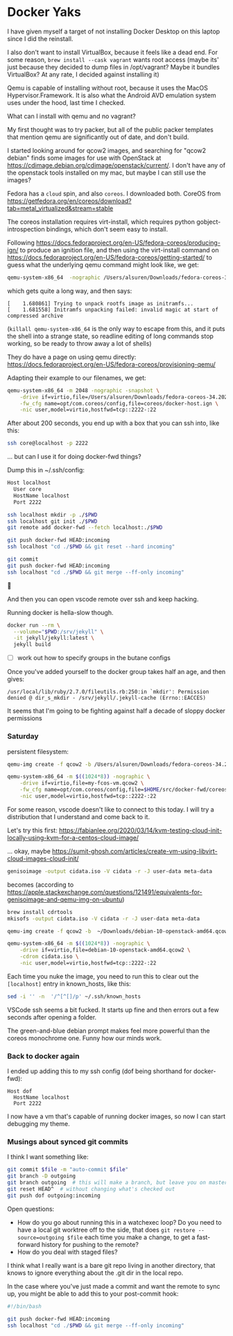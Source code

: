 # Docker Yaks

I have given myself a target of not installing Docker Desktop on this laptop since I did the reinstall.

I also don't want to install VirtualBox, because it feels like a dead end. For some reason, `brew install --cask vagrant` wants root access (maybe its' just because they decided to dump files in /opt/vagrant? Maybe it bundles VirtualBox? At any rate, I decided against installing it)

Qemu is capable of installing without root, because it uses the MacOS Hypervisor.Framework. It is also what the Android AVD emulation system uses under the hood, last time I checked.

What can I install with qemu and no vagrant?

My first thought was to try packer, but all of the public packer templates that mention qemu are significantly out of date, and don't build.

I started looking around for qcow2 images, and searching for "qcow2 debian" finds some images for use with OpenStack at https://cdimage.debian.org/cdimage/openstack/current/. I don't have any of the openstack tools installed on my mac, but maybe I can still use the images?

Fedora has a `cloud` spin, and also `coreos`. I downloaded both. CoreOS from https://getfedora.org/en/coreos/download?tab=metal_virtualized&stream=stable

The coreos installation requires virt-install, which requires python gobject-introspection bindings, which don't seem easy to install.

Following https://docs.fedoraproject.org/en-US/fedora-coreos/producing-ign/ to produce an ignition file, and then using the virt-install command on https://docs.fedoraproject.org/en-US/fedora-coreos/getting-started/ to guess what the underlying qemu command might look like, we get:

```bash
qemu-system-x86_64  -nographic /Users/alsuren/Downloads/fedora-coreos-34.20210725.3.0-qemu.x86_64.qcow2 -fw_cfg name=opt/com.coreos/config,file=coreos/docker-host.ign
```

which gets quite a long way, and then says:
```
[    1.680861] Trying to unpack rootfs image as initramfs...
[    1.681558] Initramfs unpacking failed: invalid magic at start of compressed archive
```

(`killall qemu-system-x86_64` is the only way to escape from this, and it puts the shell into a strange state, so readline editing of long commands stop working, so be ready to throw away a lot of shells)

They do have a page on using qemu directly: https://docs.fedoraproject.org/en-US/fedora-coreos/provisioning-qemu/

Adapting their example to our filenames, we get:
```bash
qemu-system-x86_64 -m 2048 -nographic -snapshot \
    -drive if=virtio,file=/Users/alsuren/Downloads/fedora-coreos-34.20210725.3.0-qemu.x86_64.qcow2 \
    -fw_cfg name=opt/com.coreos/config,file=coreos/docker-host.ign \
    -nic user,model=virtio,hostfwd=tcp::2222-:22
```

After about 200 seconds, you end up with a box that you can ssh into, like this:
```bash
ssh core@localhost -p 2222
```

... but can I use it for doing docker-fwd things?

Dump this in ~/.ssh/config:
```bash
Host localhost
  User core
  HostName localhost
  Port 2222
```

```bash
ssh localhost mkdir -p ./$PWD
ssh localhost git init ./$PWD
git remote add docker-fwd --fetch localhost:./$PWD

git push docker-fwd HEAD:incoming
ssh localhost "cd ./$PWD && git reset --hard incoming"

git commit
git push docker-fwd HEAD:incoming
ssh localhost "cd ./$PWD && git merge --ff-only incoming"
```
🎉

And then you can open vscode remote over ssh and keep hacking.

<!-- in practice, vscode prompts you to add an entry to ~/.ssh/config, which makes the above a bit simpler -->

Running docker is hella-slow though.

```bash
docker run --rm \
  --volume="$PWD:/srv/jekyll" \
  -it jekyll/jekyll:latest \
  jekyll build
```

- [ ] work out how to specify groups in the butane configs

Once you've added yourself to the docker group
takes half an age, and then gives:

```
/usr/local/lib/ruby/2.7.0/fileutils.rb:250:in `mkdir': Permission denied @ dir_s_mkdir - /srv/jekyll/.jekyll-cache (Errno::EACCES)
```

It seems that I'm going to be fighting against half a decade of sloppy docker permissions

### Saturday

persistent filesystem:

```bash
qemu-img create -f qcow2 -b /Users/alsuren/Downloads/fedora-coreos-34.20210725.3.0-qemu.x86_64.qcow2
```
```bash
qemu-system-x86_64 -m $((1024*8)) -nographic \
    -drive if=virtio,file=my-fcos-vm.qcow2 \
    -fw_cfg name=opt/com.coreos/config,file=$HOME/src/docker-fwd/coreos/docker-host.ign \
    -nic user,model=virtio,hostfwd=tcp::2222-:22
```

For some reason, vscode doesn't like to connect to this today. I will try a distribution that I understand and come back to it.


Let's try this first: https://fabianlee.org/2020/03/14/kvm-testing-cloud-init-locally-using-kvm-for-a-centos-cloud-image/

... okay, maybe https://sumit-ghosh.com/articles/create-vm-using-libvirt-cloud-images-cloud-init/

```bash
genisoimage -output cidata.iso -V cidata -r -J user-data meta-data
```
becomes (according to https://apple.stackexchange.com/questions/121491/equivalents-for-genisoimage-and-qemu-img-on-ubuntu)
```bash
brew install cdrtools
mkisofs -output cidata.iso -V cidata -r -J user-data meta-data
```

```bash
qemu-img create -f qcow2 -b  ~/Downloads/debian-10-openstack-amd64.qcow2 debian-10-openstack-amd64.qcow2 30G
```
```bash
qemu-system-x86_64 -m $((1024*8)) -nographic \
    -drive if=virtio,file=debian-10-openstack-amd64.qcow2 \
	-cdrom cidata.iso \
    -nic user,model=virtio,hostfwd=tcp::2222-:22
```


Each time you nuke the image, you need to run this to clear out the `[localhost]` entry in known_hosts, like this:
```bash
sed -i '' -n  '/^[^[]/p' ~/.ssh/known_hosts
```

VSCode ssh seems a bit fucked. It starts up fine and then errors out a few seconds after opening a folder.

The green-and-blue debian prompt makes feel more powerful than the coreos monochrome one. Funny how our minds work.

### Back to docker again

I ended up adding this to my ssh config (dof being shorthand for docker-fwd):
```
Host dof
  HostName localhost
  Port 2222
```
I now have a vm that's capable of running docker images, so now I can start debugging my theme.

### Musings about synced git commits

I think I want something like:
```bash
git commit $file -m "auto-commit $file"
git branch -D outgoing
git branch outgoing  # this will make a branch, but leave you on master
git reset HEAD^  # without changing what's checked out
git push dof outgoing:incoming
```

Open questions:
* How do you go about running this in a watchexec loop? Do you need to have a local git worktree off to the side, that does `git restore --source=outgoing $file` each time you make a change, to get a fast-forward history for pushing to the remote?
* How do you deal with staged files?

I think what I really want is a bare git repo living in another directory, that knows to ignore everything about the .git dir in the local repo.

In the case where you've just made a commit and want the remote to sync up, you might be able to add this to your post-commit hook:

```bash
#!/bin/bash

git push docker-fwd HEAD:incoming
ssh localhost "cd ./$PWD && git merge --ff-only incoming"
```
